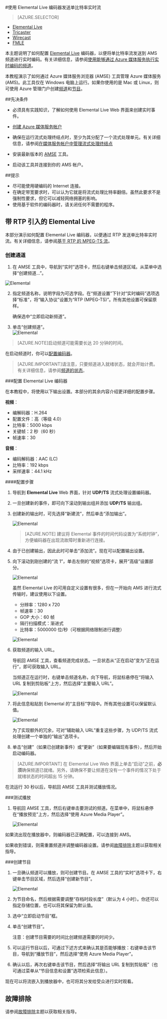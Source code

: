 <properties 
	pageTitle="将 Elemental Live 编码器配置为发送单比特率实时流" 
	description="本主题说明了如何配置 Elemental Live 编码器，以便将单比特率流发送到 AMS 频道进行实时编码。" 
	services="media-services" 
	documentationCenter="" 
	authors="Juliako,cenkdin,anilmur" 
	manager="dwrede" 
	editor=""/>

<tags
	ms.service="media-services"
	ms.date="05/03/2016"
	wacn.date="06/20/2016"/>

#使用 Elemental Live 编码器发送单比特率实时流

> [AZURE.SELECTOR]
- [Elemental Live](/documentation/articles/media-services-configure-elemental-live-encoder/)
- [Tricaster](/documentation/articles/media-services-configure-tricaster-live-encoder/)
- [Wirecast](/documentation/articles/media-services-configure-wirecast-live-encoder/)
- [FMLE](/documentation/articles/media-services-configure-fmle-live-encoder/)

本主题说明了如何配置 [Elemental Live](http://www.elementaltechnologies.com/products/elemental-live) 编码器，以便将单比特率流发送到 AMS 频道进行实时编码。有关详细信息，请参阅[使用能够通过 Azure 媒体服务执行实时编码的频道](/documentation/articles/media-services-manage-live-encoder-enabled-channels/)。

本教程演示了如何通过 Azure 媒体服务浏览器 (AMSE) 工具管理 Azure 媒体服务 (AMS)。此工具仅在 Windows 电脑上运行。如果你使用的是 Mac 或 Linux，则可使用 Azure 管理门户创建[频道](/documentation/articles/media-services-portal-creating-live-encoder-enabled-channel/#create-a-channel)和[节目](/documentation/articles/media-services-portal-creating-live-encoder-enabled-channel/#create-and-manage-a-program)。

##先决条件

- 必须具有实践知识，了解如何使用 Elemental Live Web 界面来创建实时事件。
- [创建 Azure 媒体服务帐户](/documentation/articles/media-services-create-account/)
- 确保在运行流式处理终结点时，至少为其分配了一个流式处理单元。有关详细信息，请参阅[在媒体服务帐户中管理流式处理终结点](/documentation/articles/media-services-manage-origins/)

- 安装最新版本的 [AMSE](https://github.com/Azure/Azure-Media-Services-Explorer) 工具。
- 启动该工具并连接到你的 AMS 帐户。

##提示

- 尽可能使用硬编码的 Internet 连接。
- 在确定带宽要求时，可以认为它就是将流式处理比特率翻倍。虽然此要求不是强制性要求，但它可以减轻网络拥塞的影响。
- 使用基于软件的编码器时，请关闭任何不需要的程序。

## 带 RTP 引入的 Elemental Live

本部分演示如何配置 Elemental Live 编码器，以便通过 RTP 发送单比特率实时流。有关详细信息，请参阅[基于 RTP 的 MPEG-TS 流](/documentation/articles/media-services-manage-live-encoder-enabled-channels/#channel)。

### 创建通道

1.  在 AMSE 工具中，导航到“实时”选项卡，然后右键单击频道区域。从菜单中选择“创建频道…”。

![Elemental](./media/media-services-elemental-live-encoder/media-services-elemental1.png)

2. 指定频道名称，说明字段为可选字段。在“频道设置”下针对“实时编码”选项选择“标准”，将“输入协议”设置为“RTP (MPEG-TS)”。所有其他设置可保留原样。


	 确保选中“立即启动新频道”。
 
3. 单击“创建频道”。  
	![Elemental](./media/media-services-elemental-live-encoder/media-services-elemental12.png)

>[AZURE.NOTE]启动频道可能需要长达 20 分钟的时间。

在启动频道时，你可以[配置编码器](/documentation/articles/media-services-configure-elemental-live-encoder/#configure_elemental_rtp)。

>[AZURE.IMPORTANT]请注意，只要频道进入就绪状态，就会开始计费。有关详细信息，请参阅[频道的状态](/documentation/articles/media-services-manage-live-encoder-enabled-channels/#states)。

###<a id=configure_elemental_rtp></a>配置 Elemental Live 编码器 

在本教程中，将使用以下输出设置。本部分的其余内容介绍更详细的配置步骤。

**视频**：
 
- 编解码器：H.264 
- 配置文件：高（等级 4.0） 
- 比特率：5000 kbps 
- 关键帧：2 秒（60 秒） 
- 帧速率：30
 
**音频**：

- 编码解码器：AAC (LC) 
- 比特率：192 kbps 
- 采样速率：44.1 kHz


####配置步骤

1. 导航到 **Elemental Live** Web 界面，针对 **UDP/TS** 流式处理设置编码器。 

2. 一旦创建新的事件，即可向下滚动到输出组并添加 **UDP/TS** 输出组。

3. 创建新的输出时，可先选择“新建流”，然后单击“添加输出”。
	
	![Elemental](./media/media-services-elemental-live-encoder/media-services-elemental13.png)
	
	>[AZURE.NOTE] 建议将 Elemental 事件的时间代码设置为“系统时钟”，方便编码器在出现流故障时重新进行连接。

4. 由于已创建输出，因此此时可单击“添加流”。现在可以配置输出设置。
5. 向下滚动到刚创建的“流 1”，单击左侧的“视频”选项卡，展开“高级”设置部分。 

	![Elemental](./media/media-services-elemental-live-encoder/media-services-elemental4.png)

	虽然 Elemental Live 的可用自定义设置有很多，但在一开始向 AMS 进行流式传输时，建议使用以下设置。
	
	- 分辨率：1280 x 720 
	- 帧速率：30 
	- GOP 大小：60 帧 
	- 隔行扫描模式：渐进式 
	- 比特率：5000000 位/秒（可根据网络限制进行调整） 
	

	![Elemental](./media/media-services-elemental-live-encoder/media-services-elemental5.png)

6. 获取频道的输入 URL。
	
	导航回 AMSE 工具，查看频道完成状态。一旦状态从“正在启动”变为“正在运行”，即可获取输入 URL。
	  
	当频道正在运行时，右键单击频道名称，向下导航，将鼠标悬停在“将输入 URL 复制到剪贴板”上方，然后选择“主要输入 URL”。
	
	![Elemental](./media/media-services-elemental-live-encoder/media-services-elemental6.png)
	
1. 将此信息粘贴到 Elemental 的“主目标”字段中。所有其他设置可以保留默认值。
	
	![Elemental](./media/media-services-elemental-live-encoder/media-services-elemental14.png)

	为了实现额外的冗余，可对“辅助输入 URL”重复这些步骤，为 UDP/TS 流式处理创建一个单独的“输出”选项卡。
	
7. 单击“创建”（如果已创建新事件）或“更新”（如果要编辑现有事件），然后开始启动编码器。

>[AZURE.IMPORTANT] 在 Elemental Live Web 界面上单击“启动”之前，**必须**确保频道已就绪。另外，请确保不要让频道在没有一个事件的情况下处于就绪状态的时间超出 15 分钟。

在流运行 30 秒以后，导航回 AMSE 工具并测试播放情况。

###测试播放
  
1. 导航回 AMSE 工具，然后右键单击要测试的频道。在菜单中，将鼠标悬停在“播放预览”上方，然后选择“使用 Azure Media Player”。  

	![Elemental](./media/media-services-elemental-live-encoder/media-services-elemental8.png)

如果流出现在播放器中，则编码器已正确配置，可以连接到 AMS。

如果收到错误，则需重置频道并调整编码器设置。请参阅[故障排除](/documentation/articles/media-services-troubleshooting-live-streaming/)主题以获取相关指导。

###创建节目

1. 一旦确认频道可以播放，则可创建节目。在 AMSE 工具的“实时”选项卡下，右键单击节目区域，然后选择“创建新节目”。  

	![Elemental](./media/media-services-elemental-live-encoder/media-services-elemental9.png)

2. 为节目命名，然后根据需要调整“存档时段长度”（默认为 4 小时）。你还可以指定存储位置，也可以将其保留为默认值。
3. 选中“立即启动节目”框。
4. 单击“创建节目”。  
  
	注意：创建节目需要的时间比创建频道需要的时间少。
 
5. 可以运行节目以后，可通过下述方式来确认其是否能够播放：右键单击该节目，导航到“播放节目”，然后选择“使用 Azure Media Player”。
6. 确认以后，再次右键单击该节目，然后选择“将输出 URL 复制到剪贴板”（也可通过菜单从“节目信息和设置”选项检索此信息）。 

现在可以将流嵌入到播放器中，也可将其分发给受众进行实时观看。

## 故障排除

请参阅[故障排除](/documentation/articles/media-services-troubleshooting-live-streaming/)主题以获取相关指导。


<!---HONumber=Mooncake_0613_2016-->